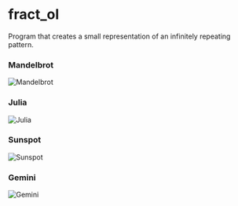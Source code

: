 # fract_ol
Program that creates a small representation of an infinitely repeating pattern.
<H3>Mandelbrot</H3>

![Mandelbrot](https://i.imgur.com/oHOfKFY.png)

<H3>Julia</H3>

![Julia](https://i.imgur.com/KJDLSkk.png)

<H3>Sunspot</H3>

![Sunspot](https://i.imgur.com/dpwUI7g.png)

<H3>Gemini</H3>

![Gemini](https://i.imgur.com/7fB5i5q.png)
